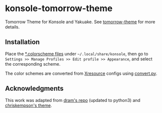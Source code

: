# konsole-tomorrow-theme

Tomorrow Theme for Konsole and Yakuake.
See [tomorrow-theme](https://github.com/chriskempson/tomorrow-theme) for more details.

## Installation

Place the [*.colorscheme files](./Konsole) under `~/.local/share/konsole`, then go to
`Settings >> Manage Profiles >> Edit profile >> Appearance`, and select the corresponding
scheme.

The color schemes are converted
from [Xresource](https://github.com/chriskempson/tomorrow-theme/tree/master/Xdefaults)
configs using [convert.py](./convert.py).

## Acknowledgments

This work was adapted from [dram's repo](https://github.com/dram/konsole-tomorrow-theme)
(updated to python3) and [chriskempson's theme](https://github.com/chriskempson/tomorrow-theme).
